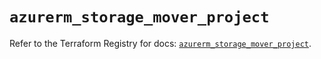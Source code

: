 # `azurerm_storage_mover_project`

Refer to the Terraform Registry for docs: [`azurerm_storage_mover_project`](https://registry.terraform.io/providers/hashicorp/azurerm/4.37.0/docs/resources/storage_mover_project).
